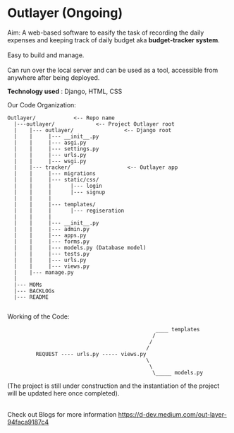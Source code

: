 # Outlayer  (Ongoing)

Aim: A web-based software to easify the task of recording the daily expenses and keeping track of daily budget aka **budget-tracker system**.
<br /> 
<br />
Easy to build and manage.
<br />
<br />
Can run over the local server and can be used as a tool, accessible from anywhere after being deployed.
<br />

**Technology used** : Django, HTML, CSS

Our Code Organization:
```
Outlayer/            <-- Repo name
  |---outlayer/             <-- Project Outlayer root
  |    |--- outlayer/                <-- Django root
  |    |     |--- __init__.py
  |    |     |--- asgi.py
  |    |     |--- settings.py 
  |    |     |--- urls.py
  |    |     |--- wsgi.py  
  |    |--- tracker/                  <-- Outlayer app
  |    |     |--- migrations
  |    |     |--- static/css/
  |    |     |      |--- login
  |    |     |      |--- signup
  |    |     |
  |    |     |--- templates/
  |    |     |      |--- regiseration
  |    |     |
  |    |     |--- __init__.py
  |    |     |--- admin.py
  |    |     |--- apps.py
  |    |     |--- forms.py
  |    |     |--- models.py (Database model)
  |    |     |--- tests.py
  |    |     |--- urls.py
  |    |     |--- views.py 
  |    |--- manage.py
  |
  |--- MOMs
  |--- BACKLOGs
  |--- README
       
```

Working of the Code:
```
                                               ____ templates
                                              /
                                             /
                                            /
         REQUEST ---- urls.py ----- views.py 
                                            \
                                             \
                                              \_____ models.py
```
(The project is still under construction and the instantiation of the project will be updated here once completed).
<br /> 
<br />

Check out Blogs for more information
https://d-dev.medium.com/out-layer-94faca9187c4

